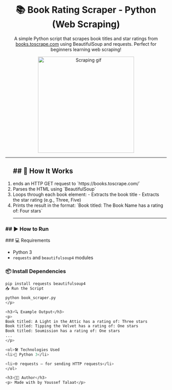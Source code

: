 <h1 align="center">📚 Book Rating Scraper - Python (Web Scraping)</h1>

<p align="center">
  A simple Python script that scrapes book titles and star ratings from <a href="https://books.toscrape.com" target="_blank">books.toscrape.com</a> using BeautifulSoup and requests.  
  Perfect for beginners learning web scraping!
</p>

<p align="center">
  <img src="https://media.giphy.com/media/3o7TKxOH8ZC0dskjCM/giphy.gif" width="300" alt="Scraping gif"/>
</p>

---
<ol>
<h2>## 🧠 How It Works </h2>

 <li>ends an HTTP GET request to `https://books.toscrape.com/`</li>
   <li> Parses the HTML using `BeautifulSoup`</li>
 <li>
Loops through each book element:
   - Extracts the book title
   - Extracts the star rating (e.g., Three, Five)</li>
<li>
 Prints the result in the format:  
   `Book titled: The Book Name has a rating of: Four stars`</li>

---
</ol>
<h3>## ▶️ How to Run</h3>
<p>### 💻 Requirements

- Python 3
- `requests` and `beautifulsoup4` modules

### 📦 Install Dependencies
```bash
pip install requests beautifulsoup4
📥 Run the Script

python book_scraper.py
</p>

<h3>🔍 Example Output</h3>
<p>
Book titled: A Light in the Attic has a rating of: Three stars
Book titled: Tipping the Velvet has a rating of: One stars
Book titled: Soumission has a rating of: One stars
...
</p>

<ol>🛠 Technologies Used
<li>🐍 Python 3</li>

<li>🌐 requests — for sending HTTP requests</li>
</ol>

<h3>👨‍💻 Author</h3>
<p> Made with by Youssef Talaat</p>
